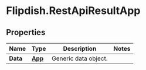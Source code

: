 # Flipdish.RestApiResultApp

## Properties
Name | Type | Description | Notes
------------ | ------------- | ------------- | -------------
**Data** | [**App**](App.md) | Generic data object. | 


